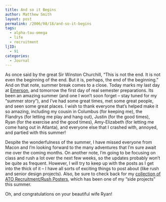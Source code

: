 ```yaml
---
title: And so it Begins
author: Matthew Smith
layout: post
permalink: /2006/08/18/and-so-it-begins
tags:
  - alpha-tau-omega
  - life
  - recruitment
ljID:
  - 91
categories:
  - Journal
---
```

As once said by the great Sir Winston Churchill, &#8220;This is not the end. It is not even the beginning of the end. But it is, perhaps, the end of the beginning.&#8221; And on that note, summer break comes to a close. Today marks my last day at [Emerson][1], and tomorrow the first day of real semester preparations. Its been an amazing summer (and one I won&#8217;t soon forget &#8211; stay tuned for my &#8220;summer story&#8221;), and I&#8217;ve had some great times, met some great people, and seen some great places. I wish to thank everyone that&#8217;s helped make it so amazing, including my cousin in Columbus (for keeping me), the Flandrys (for letting me play and hang out), Justin (for the good times), Ryan (for the exercise and the good times), Amy-Elizabeth (for letting me come hang out in Atlanta), and everyone else that I crashed with, annoyed, and partied with this summer!

Despite the wonderfulness of the summer, I have missed everyone from Macon and I&#8217;m looking forward to the many adventures that I&#8217;m sure await me over the coming months. On another note, I&#8217;m going to be focusing on class and rush a lot over the next few weeks, so the updates probably won&#8217;t be quite as frequent. However, I will try to keep up with the posts as I get into the thick of it &#8211; I have all sorts of exciting things to post about (like rush and senior design projects). Also, be sure to check back for my [collection of ATO Recruitment/Rush Posters][2], which has been one of my &#8220;side projects&#8221; this summer.

Oh, and congratulations on your beautiful wife Ryan!

 [1]: http://www.emersonnetworkpower.com/
 [2]: http://digivation.net/2006/11/04/ato-alpha-zeta-2006-recruitment-materials/